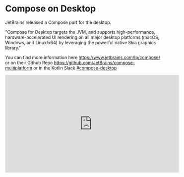 # Compose on Desktop
JetBrains released a Compose port for the desktop.

"Compose for Desktop targets the JVM, and supports high-performance, hardware-accelerated UI rendering on all major desktop platforms (macOS, Windows, and Linux/x64) by leveraging the powerful native Skia graphics library."

You can find more information here https://www.jetbrains.com/lp/compose/ or on their Github Repo https://github.com/JetBrains/compose-multiplatform or in the Kotlin Slack  [#compose-desktop](https://kotlinlang.slack.com/archives/C01D6HTPATV)

<iframe width="560" height="315" src="https://www.youtube-nocookie.com/embed/Mgf_9kxM1BA" title="YouTube video player" frameborder="0" allow="accelerometer; autoplay; clipboard-write; encrypted-media; gyroscope; picture-in-picture" allowfullscreen></iframe>
